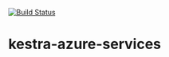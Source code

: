 [![Build Status](https://dev.azure.com/u201625648/kestra-poc/_apis/build/status/jaimeyzv.kestra-azure-services?branchName=main)](https://dev.azure.com/u201625648/kestra-poc/_build/latest?definitionId=1&branchName=main)
# kestra-azure-services
